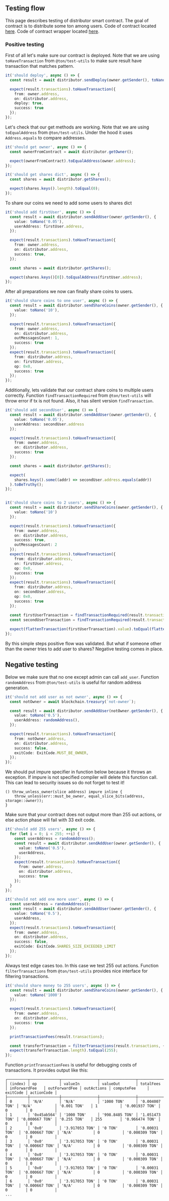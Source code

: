 ## Testing flow

This page describes testing of distributor smart contract. The goal of contract is to distribute some ton among users.
Code of contract located [here](https://github.com/ton-community/onboarding-sandbox/blob/main/sandbox-examples/contracts/distributor.fc). 
Code of contract wrapper located [here](https://github.com/ton-community/onboarding-sandbox/blob/main/sandbox-examples/wrappers/Distributor.ts). 

### Positive testing

First of all let's make sure our contract is deployed.
Note that we are using `toHaveTransaction` from `@ton/test-utils` to make sure result have transaction that matches pattern.

```typescript
it('should deploy', async () => {
  const result = await distributor.sendDeploy(owner.getSender(), toNano('0.05'));

  expect(result.transactions).toHaveTransaction({
    from: owner.address,
    on: distributor.address,
    deploy: true,
    success: true
  });
});
```

Let's check that our get methods are working.
Note that we are using `toEqualAddress` from `@ton/test-utils`. Under the hood it uses `Address.equals` to compare addresses.

```typescript
it('should get owner', async () => {
  const ownerFromContract = await distributor.getOwner();

  expect(ownerFromContract).toEqualAddress(owner.address);
});

it('should get shares dict', async () => {
  const shares = await distributor.getShares();

  expect(shares.keys().length).toEqual(0);
});
```

To share our coins we need to add some users to shares dict
```typescript
it('should add firstUser', async () => {
  const result = await distributor.sendAddUser(owner.getSender(), {
    value: toNano('0.05'),
    userAddress: firstUser.address,
  });

  expect(result.transactions).toHaveTransaction({
    from: owner.address,
    on: distributor.address,
    success: true,
  });

  const shares = await distributor.getShares();

  expect(shares.keys()[0]).toEqualAddress(firstUser.address);
});
```

After all preparations we now can finally share coins to users.
```typescript
it('should share coins to one user', async () => {
  const result = await distributor.sendShareCoins(owner.getSender(), {
    value: toNano('10'),
  });

  expect(result.transactions).toHaveTransaction({
    from: owner.address,
    on: distributor.address,
    outMessagesCount: 1,
    success: true
  });
  expect(result.transactions).toHaveTransaction({
    from: distributor.address,
    on: firstUser.address,
    op: 0x0,
    success: true
  });
});
```

Additionally, lets validate that our contract share coins to multiple users correctly. 
Function `findTransactionRequired` from `@ton/test-utils` will throw error if tx is not found. Also, it has silent version `findTransaction`.

```typescript
it('should add secondUser', async () => {
  const result = await distributor.sendAddUser(owner.getSender(), {
    value: toNano('0.05'),
    userAddress: secondUser.address
  });

  expect(result.transactions).toHaveTransaction({
    from: owner.address,
    on: distributor.address,
    success: true
  });

  const shares = await distributor.getShares();

  expect(
    shares.keys().some((addr) => secondUser.address.equals(addr))
  ).toBeTruthy();
});


it('should share coins to 2 users', async () => {
  const result = await distributor.sendShareCoins(owner.getSender(), {
    value: toNano('10')
  });

  expect(result.transactions).toHaveTransaction({
    from: owner.address,
    on: distributor.address,
    success: true,
    outMessagesCount: 2
  });
  expect(result.transactions).toHaveTransaction({
    from: distributor.address,
    on: firstUser.address,
    op: 0x0,
    success: true
  });
  expect(result.transactions).toHaveTransaction({
    from: distributor.address,
    on: secondUser.address,
    op: 0x0,
    success: true
  });
  
  const firstUserTransaction = findTransactionRequired(result.transactions, { on: firstUser.address });
  const secondUserTransaction = findTransactionRequired(result.transactions, { on: secondUser.address });

  expect(flattenTransaction(firstUserTransaction).value).toEqual(flattenTransaction(secondUserTransaction).value);
});
```

By this simple steps positive flow was validated. But what if someone other than the owner tries to add user to shares? Negative testing comes in place.

## Negative testing

Below we make sure that no one except admin can call `add_user`. Function `randomAddress` from `@ton/test-utils` is useful for random address generation.

```typescript
it('should not add user as not owner', async () => {
  const notOwner = await blockchain.treasury(`not-owner`);

  const result = await distributor.sendAddUser(notOwner.getSender(), {
    value: toNano('0.5'),
    userAddress: randomAddress(),
  });

  expect(result.transactions).toHaveTransaction({
    from: notOwner.address,
    on: distributor.address,
    success: false,
    exitCode: ExitCode.MUST_BE_OWNER,
  });
});
```

We should put impure specifier in function below because it throws an exception. 
If impure is not specified compiler will delete this function call. This can lead to security issues so do not forget to test it!

```func
() throw_unless_owner(slice address) impure inline {
    throw_unless(err::must_be_owner, equal_slice_bits(address, storage::owner));
}
```

Make sure that your contract does not output more than 255 out actions, or else action phase will fail with 33 exit code.

```typescript
it('should add 255 users', async () => {
  for (let i = 0; i < 255; ++i) {
    const userAddress = randomAddress();
    const result = await distributor.sendAddUser(owner.getSender(), {
      value: toNano('0.5'),
      userAddress,
    });
    expect(result.transactions).toHaveTransaction({
      from: owner.address,
      on: distributor.address,
      success: true
    });
  }
});

it('should not add one more user', async () => {
  const userAddress = randomAddress();
  const result = await distributor.sendAddUser(owner.getSender(), {
    value: toNano('0.5'),
    userAddress,
  });
  expect(result.transactions).toHaveTransaction({
    from: owner.address,
    on: distributor.address,
    success: false,
    exitCode: ExitCode.SHARES_SIZE_EXCEEDED_LIMIT
  });
});
```

Always test edge cases too. In this case we test 255 out actions. Function `filterTransactions` from `@ton/test-utils` provides nice interface for filtering transactions.

```typescript
it('should share money to 255 users', async () => {
  const result = await distributor.sendShareCoins(owner.getSender(), {
    value: toNano('1000')
  });

  expect(result.transactions).toHaveTransaction({
    from: owner.address,
    on: distributor.address,
    success: true
  });

  printTransactionFees(result.transactions);

  const transferTransaction = filterTransactions(result.transactions, { op: 0x0 });
  expect(transferTransaction.length).toEqual(255);
});
```

Function `printTransactionFees` is useful for debugging costs of transactions. It provides output like this:
```
┌─────────┬─────────────┬────────────────┬────────────────┬────────────────┬────────────────┬───────────────┬────────────┬────────────────┬──────────┬────────────┐
│ (index) │ op          │ valueIn        │ valueOut       │ totalFees      │ inForwardFee   │ outForwardFee │ outActions │ computeFee     │ exitCode │ actionCode │
├─────────┼─────────────┼────────────────┼────────────────┼────────────────┼────────────────┼───────────────┼────────────┼────────────────┼──────────┼────────────┤
│ 0       │ 'N/A'       │ 'N/A'          │ '1000 TON'     │ '0.004007 TON' │ 'N/A'          │ '0.001 TON'   │ 1          │ '0.001937 TON' │ 0        │ 0          │
│ 1       │ '0x45ab564' │ '1000 TON'     │ '998.8485 TON' │ '1.051473 TON' │ '0.000667 TON' │ '0.255 TON'   │ 255        │ '0.966474 TON' │ 0        │ 0          │
│ 2       │ '0x0'       │ '3.917053 TON' │ '0 TON'        │ '0.00031 TON'  │ '0.000667 TON' │ 'N/A'         │ 0          │ '0.000309 TON' │ 0        │ 0          │
│ 3       │ '0x0'       │ '3.917053 TON' │ '0 TON'        │ '0.00031 TON'  │ '0.000667 TON' │ 'N/A'         │ 0          │ '0.000309 TON' │ 0        │ 0          │
│ 4       │ '0x0'       │ '3.917053 TON' │ '0 TON'        │ '0.00031 TON'  │ '0.000667 TON' │ 'N/A'         │ 0          │ '0.000309 TON' │ 0        │ 0          │
│ 5       │ '0x0'       │ '3.917053 TON' │ '0 TON'        │ '0.00031 TON'  │ '0.000667 TON' │ 'N/A'         │ 0          │ '0.000309 TON' │ 0        │ 0          │
│ 6       │ '0x0'       │ '3.917053 TON' │ '0 TON'        │ '0.00031 TON'  │ '0.000667 TON' │ 'N/A'         │ 0          │ '0.000309 TON' │ 0        │ 0          │
...
```



